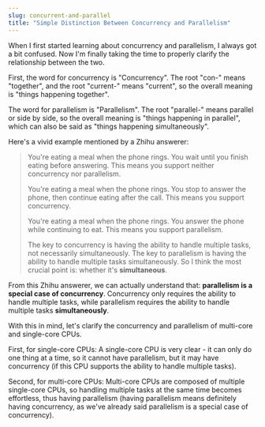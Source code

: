 ```yaml
---
slug: concurrent-and-parallel
title: "Simple Distinction Between Concurrency and Parallelism"
---
```


When I first started learning about concurrency and parallelism, I always got a bit confused. Now I'm finally taking the time to properly clarify the relationship between the two.

First, the word for concurrency is "Concurrency". The root "con-" means "together", and the root "current-" means "current", so the overall meaning is "things happening together".

The word for parallelism is "Parallelism". The root "parallel-" means parallel or side by side, so the overall meaning is "things happening in parallel", which can also be said as "things happening simultaneously".

Here's a vivid example mentioned by a Zhihu answerer:
> You're eating a meal when the phone rings. You wait until you finish eating before answering. This means you support neither concurrency nor parallelism.
> 
> You're eating a meal when the phone rings. You stop to answer the phone, then continue eating after the call. This means you support concurrency.
> 
> You're eating a meal when the phone rings. You answer the phone while continuing to eat. This means you support parallelism.
> 
> The key to concurrency is having the ability to handle multiple tasks, not necessarily simultaneously. The key to parallelism is having the ability to handle multiple tasks simultaneously. So I think the most crucial point is: whether it's **simultaneous**.

From this Zhihu answerer, we can actually understand that: **parallelism is a special case of concurrency**.
Concurrency only requires the ability to handle multiple tasks, while parallelism requires the ability to handle multiple tasks **simultaneously**.

With this in mind, let's clarify the concurrency and parallelism of multi-core and single-core CPUs.

First, for single-core CPUs: A single-core CPU is very clear - it can only do one thing at a time, so it cannot have parallelism, but it may have concurrency (if this CPU supports the ability to handle multiple tasks).

Second, for multi-core CPUs: Multi-core CPUs are composed of multiple single-core CPUs, so handling multiple tasks at the same time becomes effortless, thus having parallelism (having parallelism means definitely having concurrency, as we've already said parallelism is a special case of concurrency).